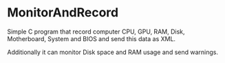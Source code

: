 # MonitorAndRecord
Simple C program that record computer CPU, GPU, RAM, Disk, Motherboard, System and BIOS and send this data as XML.

Additionally it can monitor Disk space and RAM usage and send warnings.
